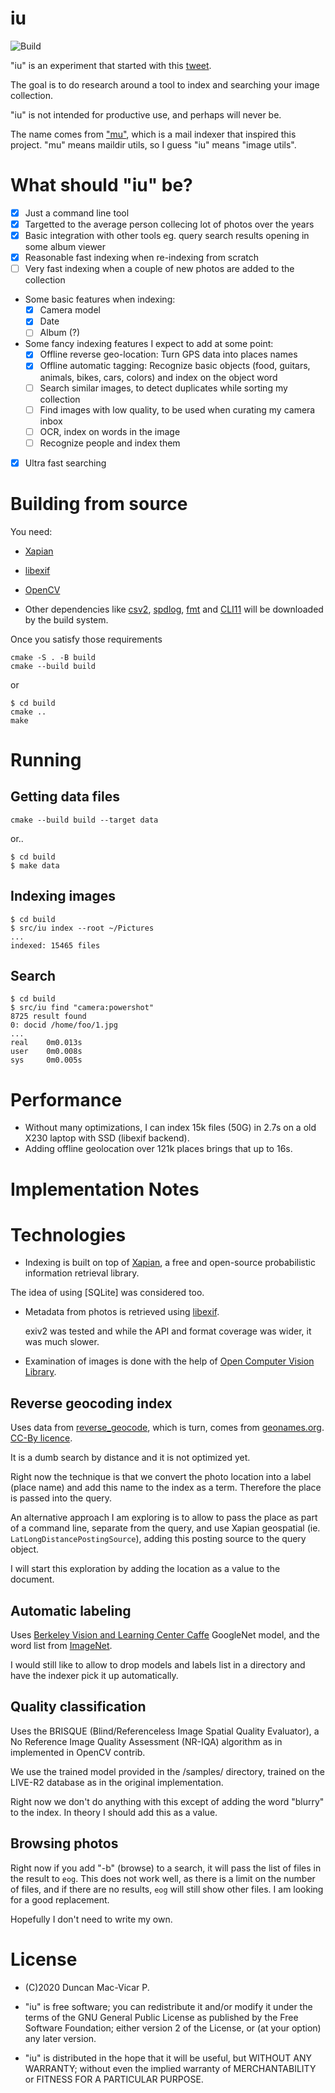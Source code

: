 
# iu

![Build](https://github.com/dmacvicar/iu/workflows/Build/badge.svg)

"iu" is an experiment that started with this [tweet](https://twitter.com/dmacvicar/status/1279711325455880193).

The goal is to do research around a tool to index and searching your image collection.

"iu" is not intended for productive use, and perhaps will never be.

The name comes from ["mu"](https://www.djcbsoftware.nl/code/mu/), which is a mail indexer that inspired this project.
"mu" means maildir utils, so I guess "iu" means "image utils".

# What should "iu" be?

- [X] Just a command line tool
- [X] Targetted to the average person collecing lot of photos over the years
- [X] Basic integration with other tools
      eg. query search results opening in some album viewer
- [X] Reasonable fast indexing when re-indexing from scratch
- [ ] Very fast indexing when a couple of new photos are added to the collection
- Some basic features when indexing:
  - [X] Camera model
  - [X] Date
  - [ ] Album (?)
- Some fancy indexing features I expect to add at some point:
  - [X] Offline reverse geo-location: Turn GPS data into places names
  - [X] Offline automatic tagging: Recognize basic objects (food, guitars, animals, bikes, cars, colors) and index on the object word
  - [ ] Search similar images, to detect duplicates while sorting my collection
  - [ ] Find images with low quality, to be used when curating my camera inbox
  - [ ] OCR, index on words in the image
  - [ ] Recognize people and index them
- [X] Ultra fast searching

# Building from source

You need:

* [Xapian](https://xapian.org/)
* [libexif](https://libexif.github.io/)
* [OpenCV](https://opencv.org/)

* Other dependencies like [csv2](https://github.com/p-ranav/csv2), [spdlog](https://github.com/gabime/spdlog), [fmt](https://github.com/fmtlib/fmt) and [CLI11](https://github.com/CLIUtils/CLI11) will be downloaded by the build system.

Once you satisfy those requirements

```
cmake -S . -B build
cmake --build build
```

or

```
$ cd build
cmake ..
make
```

# Running

## Getting data files

```
cmake --build build --target data
```

or..

```
$ cd build
$ make data
```

## Indexing images

```
$ cd build
$ src/iu index --root ~/Pictures
...
indexed: 15465 files
```

## Search

```
$ cd build
$ src/iu find "camera:powershot"
8725 result found
0: docid /home/foo/1.jpg
...
real    0m0.013s
user    0m0.008s
sys     0m0.005s
```

# Performance

* Without many optimizations, I can index 15k files (50G) in 2.7s on a old X230 laptop with SSD (libexif backend).
* Adding offline geolocation over 121k places brings that up to 16s.

# Implementation Notes

# Technologies

* Indexing is built on top of [Xapian](https://xapian.org/), a free and open-source probabilistic information retrieval library.

 The idea of using [SQLite] was considered too.

* Metadata from photos is retrieved using [libexif](https://libexif.github.io).

  exiv2 was tested and while the API and format coverage was wider, it was much slower.

* Examination of images is done with the help of [Open Computer Vision Library](https://opencv.org).

## Reverse geocoding index

Uses data from [reverse_geocode](https://github.com/richardpenman/reverse_geocode), which is turn, comes from [geonames.org](https://geonames.org). [CC-By licence](http://creativecommons.org/licenses/by/4.0/).

It is a dumb search by distance and it is not optimized yet.

Right now the technique is that we convert the photo location into a label (place name) and add this name to the index as a term. Therefore the place is passed into the query.

An alternative approach I am exploring is to allow to pass the place as part of a command line, separate from the query, and use Xapian geospatial (ie. `LatLongDistancePostingSource`), adding this posting source to the query object.

I will start this exploration by adding the location as a value to the document.

## Automatic labeling

Uses [Berkeley Vision and Learning Center Caffe](https://caffe.berkeleyvision.org/) GoogleNet model, and the word list from [ImageNet](http://www.image-net.org).

I would still like to allow to drop models and labels list in a directory and have the indexer pick it up automatically.

## Quality classification

Uses the BRISQUE (Blind/Referenceless Image Spatial Quality Evaluator), a No Reference Image Quality Assessment (NR-IQA) algorithm as in implemented in OpenCV contrib.

We use the trained model provided in the /samples/ directory, trained on the LIVE-R2 database as in the original implementation.

Right now we don't do anything with this except of adding the word "blurry" to the index. In theory I should add this as a value.

## Browsing photos

Right now if you add "-b" (browse) to a search, it will pass the list of files in the result to `eog`. This does not work well, as there is a limit on the number of files, and if there are no results, `eog` will still show other files. I am looking for a good replacement.

Hopefully I don't need to write my own.

# License

* (C)2020 Duncan Mac-Vicar P.

* "iu" is free software; you can redistribute it and/or modify it under the terms of the GNU General Public License as published by the Free Software Foundation; either version 2 of the License, or (at your option) any later version.

* "iu" is distributed in the hope that it will be useful, but WITHOUT ANY WARRANTY; without even the implied warranty of MERCHANTABILITY or FITNESS FOR A PARTICULAR PURPOSE.
